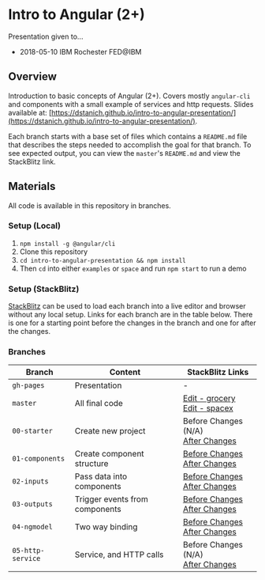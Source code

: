 # Intro to Angular (2+)

Presentation given to...
* 2018-05-10 IBM Rochester FED@IBM

## Overview
Introduction to basic concepts of Angular (2+).  Covers mostly `angular-cli` and components with a small example of services and http requests.  Slides available at: [https://dstanich.github.io/intro-to-angular-presentation/](https://dstanich.github.io/intro-to-angular-presentation/).

Each branch starts with a base set of files which contains a `README.md` file that describes the steps needed to accomplish the goal for that branch.  To see expected output, you can view the `master`'s `README.md` and view the StackBlitz link.

## Materials
All code is available in this repository in branches.

### Setup (Local)
1.  `npm install -g @angular/cli`
2.  Clone this repository
3.  `cd intro-to-angular-presentation && npm install`
4.  Then `cd` into either `examples` or `space` and run `npm start` to run a demo

### Setup (StackBlitz)
[StackBlitz](https://stackblitz.com) can be used to load each branch into a live editor and browser without any local setup.  Links for each branch are in the table below.  There is one for a starting point before the changes in the branch and one for after the changes.

### Branches
| Branch | Content | StackBlitz Links |
|--------|---------|-----------------|
| `gh-pages` | Presentation | - |
| `master` | All final code | [Edit - grocery](https://stackblitz.com/github/dstanich/intro-to-angular-presentation/tree/master/examples) <br> [Edit - spacex](https://stackblitz.com/github/dstanich/intro-to-angular-presentation/tree/master/spacex) |
| `00-starter` | Create new project | Before Changes (N/A) <br> [After Changes](https://stackblitz.com/github/dstanich/intro-to-angular-presentation/tree/00-starter-end/examples) |
| `01-components` | Create component structure | [Before Changes](https://stackblitz.com/github/dstanich/intro-to-angular-presentation/tree/01-components/examples) <br> [After Changes](https://stackblitz.com/github/dstanich/intro-to-angular-presentation/tree/02-inputs/examples) |
| `02-inputs` | Pass data into components | [Before Changes](https://stackblitz.com/github/dstanich/intro-to-angular-presentation/tree/02-inputs/examples) <br> [After Changes](https://stackblitz.com/github/dstanich/intro-to-angular-presentation/tree/03-outputs/examples) |
| `03-outputs` | Trigger events from components | [Before Changes](https://stackblitz.com/github/dstanich/intro-to-angular-presentation/tree/03-outputs/examples) <br> [After Changes](https://stackblitz.com/github/dstanich/intro-to-angular-presentation/tree/04-ngmodel/examples) |
| `04-ngmodel` | Two way binding | [Before Changes](https://stackblitz.com/github/dstanich/intro-to-angular-presentation/tree/04-ngmodel/examples) <br> [After Changes](https://stackblitz.com/github/dstanich/intro-to-angular-presentation/tree/master/examples) |
| `05-http-service` | Service, and HTTP calls | Before Changes (N/A) <br> [After Changes](https://stackblitz.com/github/dstanich/intro-to-angular-presentation/tree/master/spacex)|
